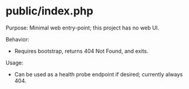 # public/index.php

Purpose: Minimal web entry-point; this project has no web UI.

Behavior:
- Requires bootstrap, returns 404 Not Found, and exits.

Usage:
- Can be used as a health probe endpoint if desired; currently always 404.
